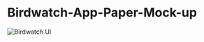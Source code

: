 # Birdwatch-App-Paper-Mock-up
<img src='https://https://youtu.be/vgCOm3hIaas' title='Birdwatch UI' width='' alt='Birdwatch UI' />
